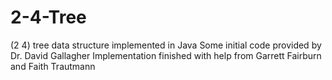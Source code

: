 # 2-4-Tree
(2 4) tree data structure implemented in Java
Some initial code provided by Dr. David Gallagher
Implementation finished with help from Garrett Fairburn and Faith Trautmann
